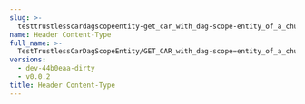 ```yaml
---
slug: >-
  testtrustlesscardagscopeentity-get_car_with_dag-scope-entity_of_a_chunked_unixfs_file_(accept_header)-header_content-type
name: Header Content-Type
full_name: >-
  TestTrustlessCarDagScopeEntity/GET_CAR_with_dag-scope=entity_of_a_chunked_UnixFS_file_(Accept_Header)/Header_Content-Type
versions:
  - dev-44b0eaa-dirty
  - v0.0.2
title: Header Content-Type
---
```


